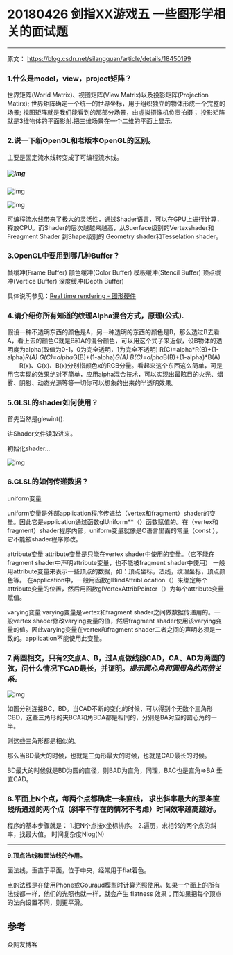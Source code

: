 # 20180426 剑指XX游戏五 一些图形学相关的面试题



--------------

原文： https://blog.csdn.net/silangquan/article/details/18450199

### 1.什么是model，view，project矩阵？

世界矩阵(World Matrix)、视图矩阵(View Matrix)以及投影矩阵(Projection Matirx); 
世界矩阵确定一个统一的世界坐标，用于组织独立的物体形成一个完整的场景; 
视图矩阵就是我们能看到的那部分场景，由虚拟摄像机负责拍摄； 
投影矩阵就是3维物体的平面影射.把三维场景在一个二维的平面上显示.

### 2.说一下新OpenGL和老版本OpenGL的区别。

主要是固定流水线转变成了可编程流水线。

##### ![img](https://img-blog.csdn.net/20140118145025062)

![img](https://img-blog.csdn.net/20140118145035921)

![img](https://img-blog.csdn.net/20140118150250843)

可编程流水线带来了极大的灵活性，通过Shader语言，可以在GPU上进行计算，释放CPU。而Shader的层次越越来越高，从Suerface级别的Vertexshader和Freagment Shader 到Shape级别的 Geometry shader和Tesselation shader。

### 3.OpenGL中要用到哪几种Buffer？

帧缓冲(Frame Buffer) 颜色缓冲(Color Buffer) 模板缓冲(Stencil Buffer) 顶点缓冲(Vertice Buffer) 深度缓冲(Depth Buffer)

具体说明参见：[Real time rendering - 图形硬件](http://blog.csdn.net/silangquan/article/details/17493167)

### 4.请介绍你所有知道的纹理Alpha混合方式，原理(公式).

假设一种不透明东西的颜色是A，另一种透明的东西的颜色是B，那么透过B去看A，看上去的颜色C就是B和A的混合颜色，可以用这个式子来近似，设B物体的透明度为alpha(取值为0-1，0为完全透明，1为完全不透明)
R(C)=alpha*R(B)+(1-alpha)*R(A)
G(C)=alpha*G(B)+(1-alpha)*G(A)
B(C)=alpha*B(B)+(1-alpha)*B(A)
　　R(x)、G(x)、B(x)分别指颜色x的RGB分量。看起来这个东西这么简单，可是用它实现的效果绝对不简单，应用alpha混合技术，可以实现出最眩目的火光、烟雾、阴影、动态光源等等一切你可以想象的出来的半透明效果。

### 5.GLSL的shader如何使用？

首先当然是glewint().

讲Shader文件读取进来。

初始化shader...

![img](https://img-blog.csdn.net/20130731142315078)

### 6.GLSL的如何传递数据？

uniform变量

uniform变量是外部application程序传递给（vertex和fragment）shader的变量。因此它是application通过函数glUniform**（）函数赋值的。在（vertex和fragment）shader程序内部，uniform变量就像是C语言里面的常量（const ），它不能被shader程序修改。

attribute变量
attribute变量是只能在vertex shader中使用的变量。（它不能在fragment shader中声明attribute变量，也不能被fragment shader中使用）
一般用attribute变量来表示一些顶点的数据，如：顶点坐标，法线，纹理坐标，顶点颜色等。
在application中，一般用函数glBindAttribLocation（）来绑定每个attribute变量的位置，然后用函数glVertexAttribPointer（）为每个attribute变量赋值。

varying变量
varying变量是vertex和fragment shader之间做数据传递用的。一般vertex shader修改varying变量的值，然后fragment shader使用该varying变量的值。因此varying变量在vertex和fragment shader二者之间的声明必须是一致的。application不能使用此变量。

### 7.两圆相交，只有2交点A、B，过A点做线段CAD，CA、AD为两圆的弦，问什么情况下CAD最长，并证明。*提示圆心角和圆周角的两倍关系。*

![img](https://img-blog.csdn.net/20140118155413296)

如图分别连接BC，BD。当CAD不断的变化的时候，可以得到个无数个三角形CBD，这些三角形的夹BCA和角BDA都是相同的，分别是BA对应的圆心角的一半。

则这些三角形都是相似的。

那么当BD最大的时候，也就是三角形最大的时候，也就是CAD最长的时候。

BD最大的时候就是BD为圆的直径，则BAD为直角，同理，BAC也是直角=>BA 垂直CAD。

### 8.平面上N个点，每两个点都确定一条直线， 求出斜率最大的那条直线所通过的两个点（斜率不存在的情况不考虑）时间效率越高越好。

程序的基本步骤就是：
1.把N个点按x坐标排序。
2.遍历，求相邻的两个点的斜率，找最大值。
时间复杂度Nlog(N)

****

**9.顶点法线和面法线的作用。**

面法线，垂直于平面，位于中央，经常用于flat着色。

点的法线是在使用Phone或Gouraud模型时计算光照使用。如果一个面上的所有法线都一样，他们的光照也就一样，就会产生 flatness 效果；而如果把每个顶点的法向设置不同，则更平滑。

## 参考

众网友博客